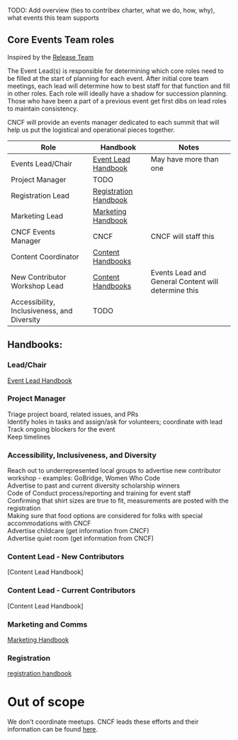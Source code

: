 TODO: Add overview (ties to contribex charter, what we do, how, why), what events
this team supports

## Core Events Team roles
Inspired by the [Release Team]

The Event Lead(s) is responsible for determining which core roles need to be filled at the start
of planning for each event. After initial core team meetings, each lead will determine
how to best staff for that function and fill in other roles. Each role will ideally have a shadow for succession planning. Those who have been a part of a previous event get first dibs on lead roles to maintain consistency.

CNCF will provide an events manager dedicated to each summit that will help us put
the logistical and operational pieces together.

| Role                                        | Handbook                | Notes                                               |
|---------------------------------------------|-------------------------|-----------------------------------------------------|
| Events Lead/Chair                           | [Event Lead Handbook]                    | May have more than one                              |
| Project Manager                             | TODO                    |                                                     |
| Registration Lead                           | [Registration Handbook] |                                                     |
| Marketing Lead                              | [Marketing Handbook]                    |                                                     |
| CNCF Events Manager                         | CNCF                    | CNCF will staff this                                |
| Content Coordinator                      | [Content Handbooks]                    |                                                     |
| New Contributor Workshop Lead               | [Content Handbooks]                    | Events Lead and General Content will determine this |
| Accessibility, Inclusiveness, and Diversity | TODO                    |                                                     |   


## Handbooks:
### Lead/Chair
[Event Lead Handbook]

### Project Manager
Triage project board, related issues, and PRs  
Identify holes in tasks and assign/ask for volunteers; coordinate with lead  
Track ongoing blockers for the event  
Keep timelines  

### Accessibility, Inclusiveness, and Diversity
Reach out to underrepresented local groups to advertise new contributor workshop - examples: GoBridge, Women Who Code  
Advertise to past and current diversity scholarship winners  
Code of Conduct process/reporting and training for event staff  
Confirming that shirt sizes are true to fit, measurements are posted with the registration  
Making sure that food options are considered for folks with special accommodations with CNCF  
Advertise childcare (get information from CNCF)  
Advertise quiet room (get information from CNCF)  

### Content Lead - New Contributors
[Content Lead Handbook]

### Content Lead - Current Contributors
[Content Lead Handbook]

### Marketing and Comms
[Marketing Handbook]

### Registration
[registration handbook]

# Out of scope

We don't coordinate meetups. CNCF leads these efforts and their information can be found [here].


[Release Team]: https://github.com/kubernetes/sig-release/tree/master/release-team
[registration handbook]: ./registration/README.md
[best-practices.md]: ./best-practices.md
[here]: https://github.com/cncf/meetups
[Event Lead Handbook]: ./events-lead.md
[Marketing Handbook]: ./marketing/README.md
[Content Handbooks]: ./content/README.md
